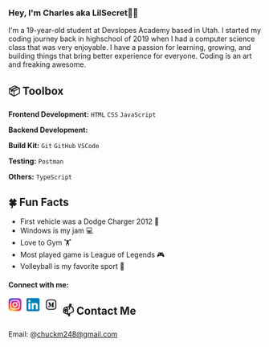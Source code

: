 ### Hey, I'm Charles aka LilSecret👋🏽

I'm a 19-year-old student at Devslopes Academy based in Utah. I started my coding journey back in highschool of 2019 when I had a computer science class that was very enjoyable. I have a passion for learning, growing, and building things that bring better experience for everyone. Coding is an art and freaking awesome.

## 📦 Toolbox

**Frontend Development:** `HTML` `CSS` `JavaScript`

**Backend Development:**

**Build Kit:** `Git` `GitHub` `VSCode`

**Testing:** `Postman`

**Others:** `TypeScript`

## 🍀 Fun Facts

- First vehicle was a Dodge Charger 2012 🚗
- Windows is my jam 💻
- Love to Gym 🏋️
- Most played game is League of Legends 🎮
- Volleyball is my favorite sport 🏐

#### Connect with me:

[<img align="left" src="./images/instagram-logo.svg.webp" alt="instagram logo" width="26px" style="padding-right:10px;" >](https://www.instagram.com/lil.secret18)
[<img align="left" src="./images/linkedin-logo.svg.png" alt="linkedin logo" width="26px" style="padding-right:10px;" >](https://www.linkedin.com/in/charles-marchant-4269201a6/)
[<img align="left" src="./images/medium-logo.svg" alt="medium logo" width="26px" style="padding-right:10px;" >](https://medium.com/@chuckm248)

## 📫 Contact Me

Email: @chuckm248@gmail.com
